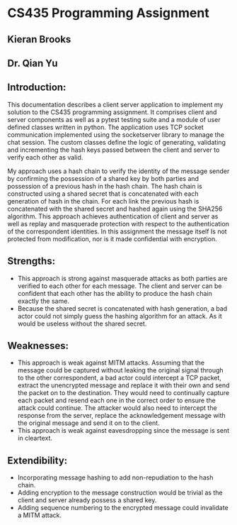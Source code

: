 # CS435 Programming Assignment
## Kieran Brooks
## Dr. Qian Yu 

## Introduction:

This documentation describes a client server application to implement my solution to the CS435 programming assignment.  It comprises client and server components as well as a pytest testing suite and a module of user defined classes written in python.  The application uses TCP socket communication implemented using the socketserver library to manage the chat session.  The custom classes define the logic of generating, validating and incrementing the hash keys passed between the client and server to verify each other as valid.

My approach uses a hash chain to verify the identity of the message sender by confirming the possession of a shared key by both parties and possession of a previous hash in the hash chain.  The hash chain is constructed using a shared secret that is concatenated with each generation of hash in the chain.  For each link the previous hash is concatenated with the shared secret and hashed again using the SHA256 algorithm.  This approach achieves authentication of client and server as well as replay and masquerade protection with respect to the authentication of the correspondent identities.  In this assignment the message itself Is not protected from modification, nor is it made confidential with encryption.

## Strengths:
* This approach is strong against masquerade attacks as both parties are verified to each other for each message.  The client and server can be confident that each other has the ability to produce the hash chain exactly the same.
* Because the shared secret is concatenated with hash generation, a bad actor could not simply guess the hashing algorithm for an attack.  As it would be useless without the shared secret.

## Weaknesses:
* This approach is weak against MITM attacks.  Assuming that the message could be captured without leaking the original signal through to the other correspondent, a bad actor could intercept a TCP packet, extract the unencrypted message and replace it with their own and send the packet on to the destination.  They would need to continually capture each packet and resend each one in the correct order to ensure the attack could continue. The attacker would also need to intercept the response from the server, replace the acknowledgement message with the original message and send it on to the client.
* This approach is weak against eavesdropping since the message is sent in cleartext.

## Extendibility:
* Incorporating message hashing to add non-repudiation to the hash chain. 
* Adding encryption to the message construction would be trivial as the client and server already possess a shared key.
* Adding sequence numbering to the encrypted message could invalidate a MITM attack. 
